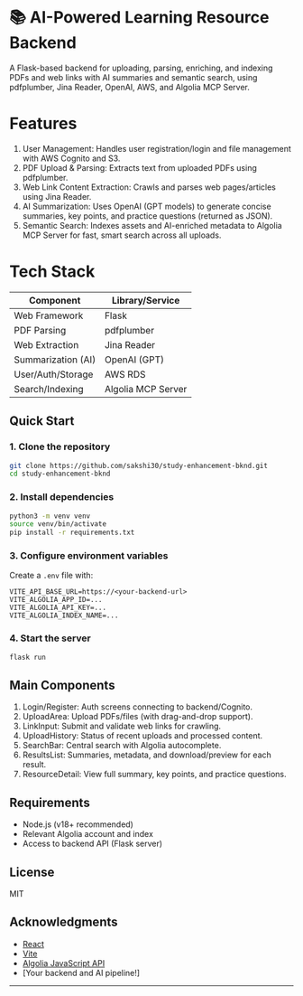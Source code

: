 # 📚 AI-Powered Learning Resource Backend

A Flask-based backend for uploading, parsing, enriching, and indexing PDFs and web links with AI summaries and semantic search, using pdfplumber, Jina Reader, OpenAI, AWS, and Algolia MCP Server.

# Features

1. User Management: Handles user registration/login and file management with AWS Cognito and S3.
2. PDF Upload & Parsing: Extracts text from uploaded PDFs using pdfplumber.
3. Web Link Content Extraction: Crawls and parses web pages/articles using Jina Reader.
4. AI Summarization: Uses OpenAI (GPT models) to generate concise summaries, key points, and practice questions (returned as JSON).
5. Semantic Search: Indexes assets and AI-enriched metadata to Algolia MCP Server for fast, smart search across all uploads.

# Tech Stack

| Component          | Library/Service    |
| ------------------ | ------------------ |
| Web Framework      | Flask              |
| PDF Parsing        | pdfplumber         |
| Web Extraction     | Jina Reader        |
| Summarization (AI) | OpenAI (GPT)       |
| User/Auth/Storage  | AWS RDS            |
| Search/Indexing    | Algolia MCP Server |

## Quick Start

### 1. Clone the repository

```bash
git clone https://github.com/sakshi30/study-enhancement-bknd.git
cd study-enhancement-bknd
```

### 2. Install dependencies

```bash
python3 -m venv venv
source venv/bin/activate
pip install -r requirements.txt
```

### 3. Configure environment variables

Create a `.env` file with:

```env
VITE_API_BASE_URL=https://<your-backend-url>
VITE_ALGOLIA_APP_ID=...
VITE_ALGOLIA_API_KEY=...
VITE_ALGOLIA_INDEX_NAME=...
```

### 4. Start the server

```bash
flask run
```

## Main Components

1. Login/Register: Auth screens connecting to backend/Cognito.
2. UploadArea: Upload PDFs/files (with drag-and-drop support).
3. LinkInput: Submit and validate web links for crawling.
4. UploadHistory: Status of recent uploads and processed content.
5. SearchBar: Central search with Algolia autocomplete.
6. ResultsList: Summaries, metadata, and download/preview for each result.
7. ResourceDetail: View full summary, key points, and practice questions.

## Requirements

- Node.js (v18+ recommended)
- Relevant Algolia account and index
- Access to backend API (Flask server)

## License

MIT

## Acknowledgments

- [React](https://react.dev)
- [Vite](https://vite.dev)
- [Algolia JavaScript API](https://www.algolia.com/doc/libraries/javascript/v5/)
- [Your backend and AI pipeline!]

---
